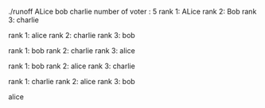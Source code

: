 ./runoff ALice bob charlie
number of voter : 5
rank 1: ALice
rank 2: Bob
rank 3: charlie

rank 1: alice
rank 2: charlie
rank 3: bob

rank 1: bob
rank 2: charlie
rank 3: alice

rank 1: bob
rank 2: alice
rank 3: charlie

rank 1: charlie
rank 2: alice
rank 3: bob

alice

